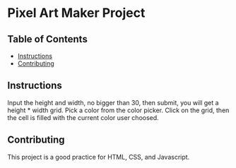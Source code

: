 # Pixel Art Maker Project

## Table of Contents

* [Instructions](#instructions)
* [Contributing](#contributing)

## Instructions
Input the height and width, no bigger than 30, then submit, you will get a height * width grid.
Pick a color from the color picker. 
Click on the grid, then the cell is filled with the current color user choosed.

## Contributing
This project is a good practice for HTML, CSS, and Javascript.


